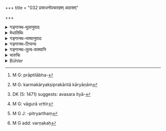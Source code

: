 +++
title = "032 प्रसाधनोपचारज्ञम् अदासम्"

+++

<details><summary>गङ्गानथ-मूलानुवादः</summary>

The ‘Dasyu’ begets on the ‘Āyogava,’ the ‘Sairandhra,’ skilled in toilet and attendance, who, though not a slave, makes his living like a slave, and also lives by catching animals.—(32)
</details>

<details><summary>मेधातिथिः</summary>

**प्रसाधनं** मण्डनम् । **उपचारो** ऽनुवृत्तिः । केशरचनाकुंकुमचन्दनादिना अनुलेपनविच्छित्तिः पाणिपादविमर्दनं प्राप्तिलोभात्[^९४] कर्मकारिक्षिप्रकारिकार्याणाम्[^९५] अवसरम्[^९६] इत्यादिविधिज्ञ एवम् उच्यते । **अदासं दास्यजीवनम्** । वत्सरभृत्या षण्मासभृत्या च कंचन सेवते । अथ वैतद् विधिज्ञतया सर्वोपस्थापको भवति जीवनाय । मता **वागुरावृत्तिम्**[^९७] । द्वितीयो ऽयं वृत्त्युपायः । वागुरा अरण्यपशुहिंसनम् । तच् चार्याणां दैवपित्र्यार्थं[^९८] क्षुधार्थं च, न तु व्याधवत् पशून् हत्वा मांसविक्रयेण जीवनम् । राजनियोगाद् बहुप्राणिवधो जीविकार्थः । **सैरन्ध्र**नामानं **सूते** उत्पादयति[^९९] । **दस्युर्** नाम वक्ष्यमाणः । **अयोगवे** जातिविशेषे । सामर्थ्यात् स्त्रीत्वलाभः ॥ १०.३२ ॥


[^९९]:
     M G add: varṇakaḥ


[^९८]:
     M G J: -pitryarthaṃ


[^९७]:
     M G: vāgurā vṛttir


[^९६]:
     DK (5: 1471) suggests: avasara ityā-


[^९५]:
     M G: karmakāryakṣiprakāritā kāryāṇām


[^९४]:
     M G: prāptilābha-
</details>

<details><summary>गङ्गानथ-भाष्यानुवादः</summary>

(*a*) ‘*Toilet*’—adorning.—(*b*) ‘*attendance*’—service. That is (*a*) arranging the hair, painting the body with red powder, sandal-paste and such things; and (*b*) shampooing of the hand and feet.

The name here mentioned is applied to a man who knows the exact time when to act, and is capable of acting quickly,—all with the motive of making money.

‘*Though not a slave, makes his living like a slave*’;—*i.e*., engaged by his master for a term of one year or six months. Or, it may mean that being skilled as above, he is ever, ready, like the slave, to do all he can.

‘*Living by catching animals*’;—this is a second means of subsistence.

‘*Vāgurā*’ stands for the killing of wild animals. For the Āryas this is permitted only for the purpose of making offerings to gods and *Pitṛs*, or of allaying hunger; and not for that of in making a living by selling flesh in the manner of fowlers.

It is under orders of the king that men take to the profession of killing wild animals.

‘*Sairandhra*’— by name.

‘*Begets*’—produces.

‘*Dasyu*’—a mixed caste going to be described below.

‘*Āyogava*’—a particular caste of that name. That a female is meant is implied by the sense of the passage.—(32)
</details>

<details><summary>गङ्गानथ-टिप्पन्यः</summary>

‘*Dasyu*’—‘One of the tribes described under verse 45’ (Medhātithi,
Govindarāja and Kullūka);—‘one of this above-mentioned 15 Pratiloma
races’ (Nārāyaṇa and Nandana).
</details>

<details><summary>गङ्गानथ-तुल्य-वाक्यानि</summary>

**(verses 10.6-41)  
**

See Comparative notes for [Verse
10.6].
</details>

<details><summary>भारुचिः</summary>

**प्रसाधनोपचारज्ञम्** इति, वृत्त्युपदेशः । अदासस् सन् दास्यजीवनः । प्रसाधनोपचरज्ञतया । परमतजीवी यस्मात् । सैरन्ध्रम् इति वर्णनामेदम् । अन्यस् त्व् आह, ग्रन्थिकारः सैरन्द्रः द्रौपदीदर्शनात् । **वागुरावृत्तित्वम्** आरण्यपसुहिंसनाख्यं युक्तम् आर्याणां देवपित्रर्थम् औषधार्थं च । प्राणयात्रामात्रार्थं वा पुत्रदारात्ययम् प्राप्तस्य ॥ १०.३२ ॥
</details>

<details><summary>Bühler</summary>

032	A Dasyu begets on an Ayogava (woman) a Sairandhra, who is skilled in adorning and attending (his master), who, (though) not a slave, lives like a slave, (or) subsists by snaring (animals).
</details>

